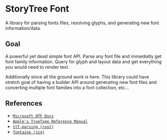 # StoryTree Font

A library for parsing fonts files, resolving glyphs, and generating new font information/data.

## Goal

A powerful yet dead simple font API. Parse any font file and immediatly get font family information.
Query for glyph and layout data and get everything you would need to render text.

Additionally since all the ground work is here. This library could have stretch goal of having a builder API around
generating new font files and converting multiple font families into a font collection, etc...

## References

- [`Microsoft OTF Docs`](https://learn.microsoft.com/en-us/typography/opentype/spec/otff)
- [`Apple's TrueType Reference Manual`](https://developer.apple.com/fonts/TrueType-Reference-Manual/)
- [`ttf-parsing (rust)`](https://github.com/RazrFalcon/ttf-parser/blob/master/src/tables/glyf.rs)
- [`fontaine (zig)`](https://github.com/ziglibs/fontaine)
